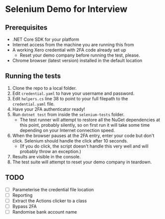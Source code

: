 # Selenium Demo for Interview

## Prerequisites

* .NET Core SDK for your platform
* Internet access from the machine you are running this from
* A working Xero credential with 2FA code already set up
  * Reset your demo company before running the test, please.
* Chrome browser (latest version) installed in the default location

## Running the tests

1. Clone the repo to a local folder.
1. Edit `credential.yaml` to have your username and password.
1. Edit `helpers.cs` line 38 to point to your full filepath to the `credential.yaml` file.
1. Have your 2FA authenticator ready!
1. Run `dotnet test` from inside the `selenium-tests` folder.
    * The test runner will attempt to restore all the NuGet dependencies at this point, probably silently, so on first run it will take some time depending on your Internet connection speed.
1. When the browser pauses at the 2FA entry, enter your code but don't click. Selenium should handle the click after 10 seconds.
    * (If you do click, the script doesn't handle this very well and will probably throw an exception.)
1. Results are visible in the console.
1. The test suite will attempt to reset your demo company in teardown.

## TODO

* [ ] Parameterise the credential file location
* [ ] Reporting
* [ ] Extract the Actions clicker to a class
* [ ] Bypass 2FA
* [ ] Randomise bank account name
